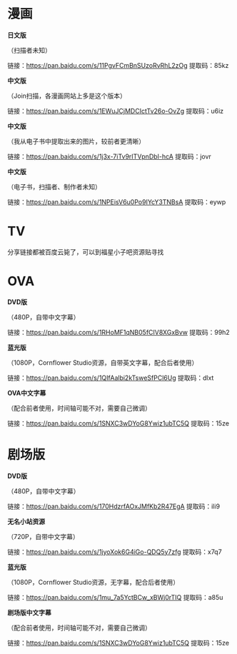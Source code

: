 # 漫画
__日文版__

（扫描者未知）

链接：https://pan.baidu.com/s/11PgvFCmBnSUzoRvRhL2zOg 提取码：85kz 

__中文版__

（Join扫描，各漫画网站上多是这个版本）

链接：https://pan.baidu.com/s/1EWuJCjMDCIctTv26o-OvZg 提取码：u6iz 

__中文版__

（我从电子书中提取出来的图片，较前者更清晰）

链接：https://pan.baidu.com/s/1j3x-7iTv9rITVpnDbI-hcA 提取码：jovr 

__中文版__

（电子书，扫描者、制作者未知）

链接：https://pan.baidu.com/s/1NPEisV6u0Po9IYcY3TNBsA 提取码：eywp 

# TV

分享链接都被百度云毙了，可以到福星小子吧资源贴寻找

# OVA

__DVD版__

（480P，自带中文字幕）

链接：https://pan.baidu.com/s/1RHoMF1qNB05fCIV8XGxBvw 提取码：99h2 

__蓝光版__

（1080P，Cornflower Studio资源，自带英文字幕，配合后者使用）

链接：https://pan.baidu.com/s/1QIfAalbi2kTsweSfPCl6Ug 提取码：dlxt 

__OVA中文字幕__

（配合前者使用，时间轴可能不对，需要自己微调）

链接：https://pan.baidu.com/s/1SNXC3wDYoG8Ywiz1ubTC5Q 提取码：15ze 

# 剧场版

__DVD版__

（480P，自带中文字幕）

链接：https://pan.baidu.com/s/170HdzrfAOxJMfKb2R47EgA 提取码：ili9 

__无名小站资源__

（720P，自带中文字幕）

链接：https://pan.baidu.com/s/1jyoXok6G4iGo-QDQ5y7zfg 提取码：x7q7 

__蓝光版__

（1080P，Cornflower Studio资源，无字幕，配合后者使用）

链接：https://pan.baidu.com/s/1mu_7a5YctBCw_xBWj0rTIQ 提取码：a85u 

__剧场版中文字幕__

（配合前者使用，时间轴可能不对，需要自己微调）

链接：https://pan.baidu.com/s/1SNXC3wDYoG8Ywiz1ubTC5Q 提取码：15ze 
